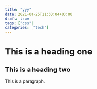 ```yaml
---
title: "yyy"
date: 2021-08-25T11:30:04+03:00
draft: true
tags: ["css"]
categories: ["tech"]
---
```


# This is a heading one
## This is a heading two

This is a paragraph.